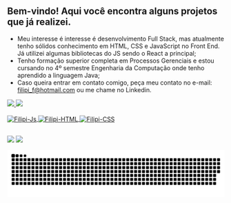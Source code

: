 ## Bem-vindo!  Aqui você encontra alguns projetos que já realizei.

- Meu interesse é interesse é desenvolvimento Full Stack, mas atualmente tenho  sólidos conhecimento em HTML, CSS e JavaScript no Front End. Já utilizei algumas bibliotecas do JS sendo o React a principal;
- Tenho formação superior completa em Processos Gerenciais e estou cursando no 4º semestre Engenharia da Computação onde tenho aprendido a linguagem Java;
- Caso queira entrar em contato comigo, peça meu contato no e-mail: filipi_f@hotmail.com ou me chame no Linkedin.

 
 <div>
  <a href="https://github.com/fffilipi">
  <img height="160em" src="https://github-readme-stats.vercel.app/api?username=fffilipi&show_icons=true&theme=dracula&include_all_commits=true&count_private=true"/>
  <img height="160em" src="https://github-readme-stats.vercel.app/api/top-langs/?username=fffilipi&layout=compact&langs_count=7&theme=dracula"/>
</div>
  <div style="display: inline_block"><br>
  <img align="center" alt="Filipi-Js" height="30" width="100" src="https://img.shields.io/badge/JavaScript-323330?style=for-the-badge&logo=javascript&logoColor=F7DF1E">
  <img align="center" alt="Filipi-HTML" height="30" width="70" src="https://img.shields.io/badge/HTML5-E34F26?style=for-the-badge&logo=html5&logoColor=white">
  <img align="center" alt="Filipi-CSS" height="30" width="70" src="https://img.shields.io/badge/CSS3-1572B6?style=for-the-badge&logo=css3&logoColor=white">
 </div>

##
 
<div> 
    <a href="https://instagram.com/fffilipi" target="_blank"><img src="https://img.shields.io/badge/-Instagram-%23E4405F?style=for-the-badge&logo=instagram&logoColor=white" target="_blank"></a>
 	  <a href="https://www.linkedin.com/in/fffilipi" target="_blank"><img src="https://img.shields.io/badge/-LinkedIn-%230077B5?style=for-the-badge&logo=linkedin&logoColor=white" target="_blank"></a> 
 
  ![Snake animation](https://github.com/fffilipi/fffilipi/blob/output/github-contribution-grid-snake.svg)
 
</div>
